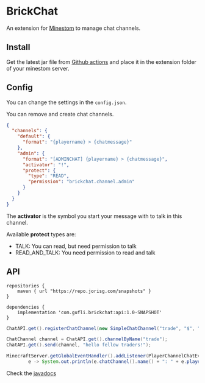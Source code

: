 # BrickChat

An extension for [Minestom](https://github.com/Minestom/Minestom) to manage chat channels.

## Install

Get the latest jar file from [Github actions](https://github.com/MinestomBrick/BrickWorlds/actions) 
and place it in the extension folder of your minestom server.

## Config

You can change the settings in the `config.json`.

You can remove and create chat channels.
```json
{
  "channels": {
    "default": {
      "format": "{playername} > {chatmessage}"
    },
    "admin": {
      "format": "[ADMINCHAT] {playername} > {chatmessage}",
      "activator": "!",
      "protect": {
        "type": "READ",
        "permission": "brickchat.channel.admin"
      }
    }
  }
}
```

The **activator** is the symbol you start your message with to talk in this channel.

Available **protect** types are: 
* TALK: You can read, but need permission to talk
* READ_AND_TALK: You need permission to read and talk

## API

```
repositories {
    maven { url "https://repo.jorisg.com/snapshots" }
}

dependencies {
    implementation 'com.gufli.brickchat:api:1.0-SNAPSHOT'
}
```

```java
ChatAPI.get().registerChatChannel(new SimpleChatChannel("trade", "$", "[TRADE] {playername} > {chatmessage}"));

ChatChannel channel = ChatAPI.get().channelByName("trade");
ChatAPI.get().send(channel, "hello fellow traders!");

MinecraftServer.getGlobalEventHandler().addListener(PlayerChannelChatEvent.class,
        e -> System.out.println(e.chatChannel().name() + ": " + e.player() + " > " + e.message()));
```

Check the [javadocs](https://minestombrick.github.io/BrickChat/)
